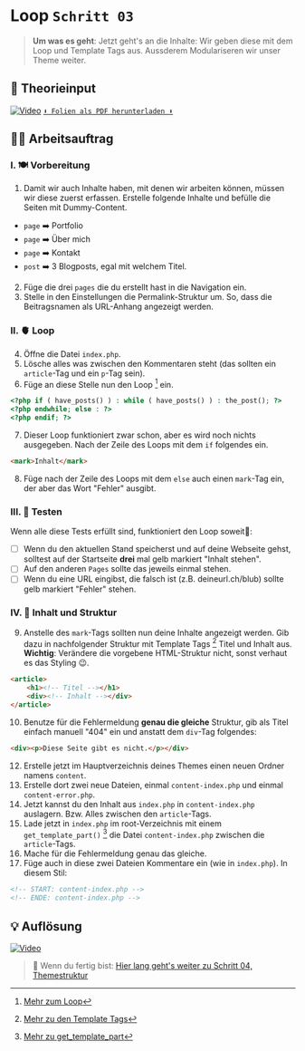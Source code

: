 # Loop `Schritt 03`
> **Um was es geht**: 
> Jetzt geht's an die Inhalte: Wir geben diese mit dem Loop und Template Tags aus.
> Aussderem Modulariseren wir unser Theme weiter.

## 🧠 Theorieinput 
[![Video](https://i3.ytimg.com/vi/z1XVoRSLTjw/maxresdefault.jpg)](https://www.youtube.com/watch?v=z1XVoRSLTjw)
[`⬇️ Folien als PDF herunterladen ⬇️`]()

## 🧑‍💻 Arbeitsauftrag

### I. 🍽️ Vorbereitung 
1. Damit wir auch Inhalte haben, mit denen wir arbeiten können, müssen wir diese zuerst erfassen. Erstelle folgende Inhalte und befülle die Seiten mit Dummy-Content.
- `page` ➡️ Portfolio
- `page` ➡️ Über mich
- `page` ➡️ Kontakt
- `post` ➡️ 3 Blogposts, egal mit welchem Titel.
2. Füge die drei `pages` die du erstellt hast in die Navigation ein.
3. Stelle in den Einstellungen die Permalink-Struktur um. So, dass die Beitragsnamen als URL-Anhang angezeigt werden. 

### II. 🫀 Loop
4. Öffne die Datei `index.php`.
5. Lösche alles was zwischen den Kommentaren steht (das sollten ein `article`-Tag und ein `p`-Tag sein).
6. Füge an diese Stelle nun den Loop [^1] ein.
```php
<?php if ( have_posts() ) : while ( have_posts() ) : the_post(); ?>
<?php endwhile; else : ?>
<?php endif; ?>
```
7. Dieser Loop funktioniert zwar schon, aber es wird noch nichts ausgegeben. Nach der Zeile des Loops mit dem `if` folgendes ein.
```html
<mark>Inhalt</mark>
```
8. Füge nach der Zeile des Loops mit dem `else` auch einen `mark`-Tag ein, der aber das Wort "Fehler" ausgibt.

### III. 🚦 Testen
Wenn alle diese Tests erfüllt sind, funktioniert den Loop soweit🎉: 
- [ ] Wenn du den aktuellen Stand speicherst und auf deine Webseite gehst, solltest auf der Startseite **drei** mal gelb markiert "Inhalt stehen".
- [ ] Auf den anderen `Pages` sollte das jeweils einmal stehen.
- [ ] Wenn du eine URL eingibst, die falsch ist (z.B. deineurl.ch/blub) sollte gelb markiert "Fehler" stehen.

### IV. 📃 Inhalt und Struktur
9. Anstelle des `mark`-Tags sollten nun deine Inhalte angezeigt werden. Gib dazu in nachfolgender Struktur mit Template Tags [^2] Titel und Inhalt aus. **Wichtig**: Verändere die vorgebene HTML-Struktur nicht, sonst verhaut es das Styling 😉.
```html
<article>
    <h1><!-- Titel --></h1>
    <div><!-- Inhalt --></div>
</article>
```
10. Benutze für die Fehlermeldung **genau die gleiche** Struktur, gib als Titel einfach manuell "404" ein und anstatt dem `div`-Tag folgendes:
```html
<div><p>Diese Seite gibt es nicht.</p></div>
```
12. Erstelle jetzt im Hauptverzeichnis deines Themes einen neuen Ordner namens `content`.
13. Erstelle dort zwei neue Dateien, einmal `content-index.php` und einmal `content-error.php`.
14. Jetzt kannst du den Inhalt aus `index.php` in `content-index.php` auslagern. Bzw. Alles zwischen den `article`-Tags. 
15. Lade jetzt in `index.php` im root-Verzeichnis mit einem `get_template_part()` [^3] die Datei `content-index.php` zwischen die `article`-Tags.
16. Mache für die Fehlermeldung genau das gleiche.
17. Füge auch in diese zwei Dateien Kommentare ein (wie in `index.php`). In diesem Stil:
```html
<!-- START: content-index.php -->
<!-- ENDE: content-index.php -->
```

[^1]: [Mehr zum Loop](https://codex.wordpress.org/The_Loop)
[^2]: [Mehr zu den Template Tags](https://codex.wordpress.org/Template_Tags)
[^3]: [Mehr zu get_template_part](https://developer.wordpress.org/reference/functions/get_template_part/)

## 💡 Auflösung 
[![Video](https://i3.ytimg.com/vi/z1XVoRSLTjw/maxresdefault.jpg)](https://www.youtube.com/watch?v=z1XVoRSLTjw)

>  🔗 Wenn du fertig bist:
>  [Hier lang geht's weiter zu Schritt 04, Themestruktur](/04_themestruktur)